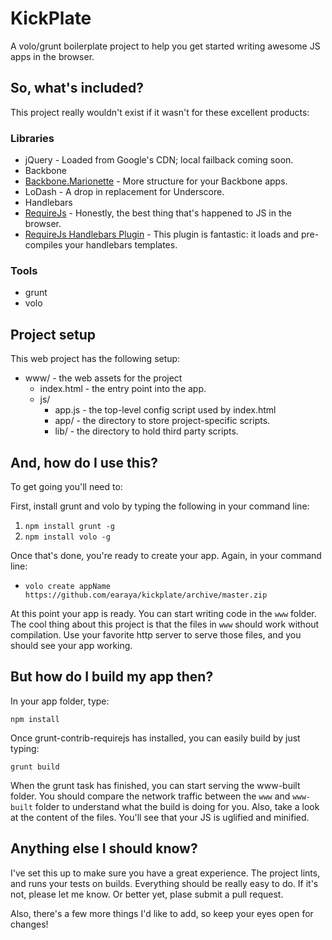 # KickPlate

A volo/grunt boilerplate project to help you get started writing awesome JS apps in the browser.

## So, what's included?

This project really wouldn't exist if it wasn't for these excellent products:

### Libraries

* jQuery - Loaded from Google's CDN; local failback coming soon.
* Backbone
* [Backbone.Marionette](http://marionettejs.com) - More structure for your Backbone apps.
* LoDash - A drop in replacement for Underscore.
* Handlebars
* [RequireJs](http://requirejs.org) - Honestly, the best thing that's happened to JS in the browser.
* [RequireJs Handlebars Plugin](https://github.com/SlexAxton/require-handlebars-plugin) - This plugin is fantastic: it loads and pre-compiles your handlebars templates.

### Tools

* grunt
* volo

## Project setup

This web project has the following setup:

* www/ - the web assets for the project
    * index.html - the entry point into the app.
    * js/
        * app.js - the top-level config script used by index.html
        * app/ - the directory to store project-specific scripts.
        * lib/ - the directory to hold third party scripts.


## And, how do I use this?

To get going you'll need to:

First, install grunt and volo by typing the following in your command line:

1. `npm install grunt -g`
2. `npm install volo -g`

Once that's done, you're ready to create your app. Again, in your command line:

* `volo create appName https://github.com/earaya/kickplate/archive/master.zip`

At this point your app is ready. You can start writing code in the `www` folder.
The cool thing about this project is that the files in `www` should work without compilation.
Use your favorite http server to serve those files, and you should see your app working.

## But how do I build my app then?

In your app folder, type:

`npm install`

Once grunt-contrib-requirejs has installed, you can easily build by just typing:

`grunt build`

When the grunt task has finished, you can start serving the www-built folder. You should compare the network traffic between the `www` and `www-built` folder to understand what the build is doing for you. Also, take a look at the content of the files. You'll see that your JS is uglified and minified.

## Anything else I should know?

I've set this up to make sure you have a great experience. The project lints, and runs your tests on builds. Everything should be really easy to do. If it's not, please let me know. Or better yet, plase submit a pull request.

Also, there's a few more things I'd like to add, so keep your eyes open for changes!